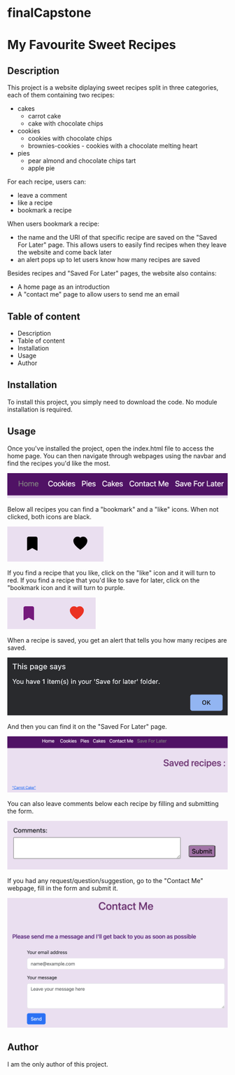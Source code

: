 # finalCapstone

# My Favourite Sweet Recipes

## Description

This project is a website diplaying sweet recipes split in three categories, each of them containing two recipes:
* cakes
  * carrot cake
  * cake with chocolate chips
* cookies
  * cookies with chocolate chips
  * brownies-cookies - cookies with a chocolate melting heart
* pies
  * pear almond and chocolate chips tart
  * apple pie

For each recipe, users can:
* leave a comment
* like a recipe
* bookmark a recipe

When users bookmark a recipe:
* the name and the URI of that specific recipe are saved on the "Saved For Later" page. This allows users to easily find recipes when they leave the website and come back later
* an alert pops up to let users know how many recipes are saved

Besides recipes and "Saved For Later" pages, the website also contains:
* A home page as an introduction 
* A "contact me" page to allow users to send me an email


## Table of content

* Description
* Table of content
* Installation
* Usage 
* Author


## Installation

To install this project, you simply need to download the code. No module installation is required.


## Usage

Once you've installed the project, open the index.html file to access the home page. You can then navigate through webpages using the navbar and find the recipes you'd like the most.

![Navbar](Navbar)

Below all recipes you can find a "bookmark" and a "like" icons. When not clicked, both icons are black.

![Bookmark and Like icons](bookmark-like)

If you find a recipe that you like, click on the "like" icon and it will turn to red.
If you find a recipe that you'd like to save for later, click on the "bookmark icon and it will turn to purple.

![Bookmark and Like icons activated](Bookmark-like-activated)

When a recipe is saved, you get an alert that tells you how many recipes are saved.

![Alert](alert)

And then you can find it on the "Saved For Later" page.

![Saved Recipe](savedRecipe)

You can also leave comments below each recipe by filling and submitting the form.

![Comments](comments)

If you had any request/question/suggestion, go to the "Contact Me" webpage, fill in the form and submit it.

![Contact Me](contactMe)


## Author

I am the only author of this project.
